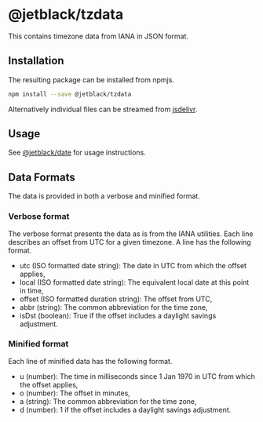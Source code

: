 # @jetblack/tzdata

This contains timezone data from IANA in JSON format.

## Installation

The resulting package can be installed from npmjs.

```bash
npm install --save @jetblack/tzdata
```

Alternatively individual files can be streamed from [jsdelivr](https://www.jsdelivr.com/).

## Usage

See [@jetblack/date](https://github.com/rob-blackbourn/jetblack-js-date)
for usage instructions.

## Data Formats

The data is provided in both a verbose and minified format.

### Verbose format

The verbose format presents the data as is from the IANA utilities. Each
line describes an offset from UTC for a given timezone. A line has the
following format.

* utc (ISO formatted date string): The date in UTC from which the offset applies,
* local (ISO formatted date string): The equivalent local date at this point in time,
* offset (ISO formatted duration string): The offset from UTC,
* abbr (string): The common abbreviation for the time zone,
* isDst (boolean): True if the offset includes a daylight savings adjustment.

### Minified format

Each line of minified data has the following format.

* u (number): The time in milliseconds since 1 Jan 1970 in UTC from which the offset applies,
* o (number): The offset in minutes,
* a (string): The common abbreviation for the time zone,
* d (number): 1 if the offset includes a daylight savings adjustment.
